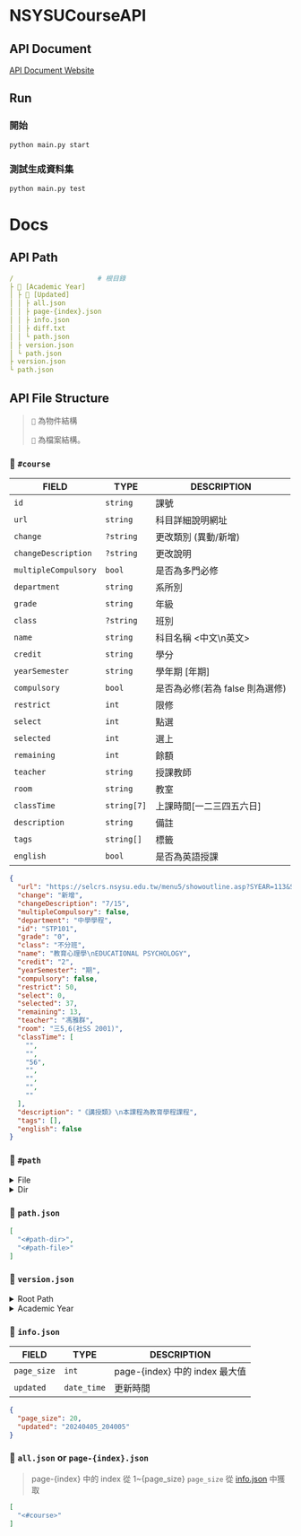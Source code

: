# NSYSUCourseAPI

## API Document

[API Document Website](https://nsysu-opendev.github.io/NSYSUCourseAPI/index.html)

## Run

### 開始

```sh
python main.py start
```

### 測試生成資料集

```sh
python main.py test
```

# Docs

<!-- 
│
├ 📂
└
 -->

## API Path

```yml
/                     # 根目錄
├ 📂 [Academic Year]
│ ├ 📂 [Updated]
│ │ ├ all.json
│ │ ├ page-{index}.json
│ │ ├ info.json
│ │ ├ diff.txt
│ │ └ path.json
│ ├ version.json
│ └ path.json
├ version.json
└ path.json
```

## API File Structure

> `📜` 為物件結構
>
> `📄` 為檔案結構。

### 📜 `#course`

| FIELD                | TYPE        | DESCRIPTION                     |
| -------------------- | ----------- | ------------------------------- |
| `id`                 | `string`    | 課號                            |
| `url`                | `string`    | 科目詳細說明網址                |
| `change`             | `?string`   | 更改類別 (異動/新增)            |
| `changeDescription`  | `?string`   | 更改說明                        |
| `multipleCompulsory` | `bool`      | 是否為多門必修                  |
| `department`         | `string`    | 系所別                          |
| `grade`              | `string`    | 年級                            |
| `class`              | `?string`   | 班別                            |
| `name`               | `string`    | 科目名稱 <中文\n英文>           |
| `credit`             | `string`    | 學分                            |
| `yearSemester`       | `string`    | 學年期 [年期]                   |
| `compulsory`         | `bool`      | 是否為必修(若為 false 則為選修) |
| `restrict`           | `int`       | 限修                            |
| `select`             | `int`       | 點選                            |
| `selected`           | `int`       | 選上                            |
| `remaining`          | `int`       | 餘額                            |
| `teacher`            | `string`    | 授課教師                        |
| `room`               | `string`    | 教室                            |
| `classTime`          | `string[7]` | 上課時間[一二三四五六日]        |
| `description`        | `string`    | 備註                            |
| `tags`               | `string[]`  | 標籤                            |
| `english`            | `bool`      | 是否為英語授課                  |

```json
{
  "url": "https://selcrs.nsysu.edu.tw/menu5/showoutline.asp?SYEAR=113&SEM=1&CrsDat=STP101&Crsname=教育心理學",
  "change": "新增",
  "changeDescription": "7/15",
  "multipleCompulsory": false,
  "department": "中學學程",
  "id": "STP101",
  "grade": "0",
  "class": "不分班",
  "name": "教育心理學\nEDUCATIONAL PSYCHOLOGY",
  "credit": "2",
  "yearSemester": "期",
  "compulsory": false,
  "restrict": 50,
  "select": 0,
  "selected": 37,
  "remaining": 13,
  "teacher": "馮雅群",
  "room": "三5,6(社SS 2001)",
  "classTime": [
    "",
    "",
    "56",
    "",
    "",
    "",
    ""
  ],
  "description": "《講授類》\n本課程為教育學程課程",
  "tags": [],
  "english": false
}
```

### 📜 `#path`

<details>
  <summary>File</summary>

  ```json
  {
    "name": "all.json",
    "path": "1122/20240208/all.json",
    "sha256": "f4592e5e23fa54ca89e10fa4528baeed3adc423a015e54a4f3b24a5520ca297c",
    "size": 2000,
    "static_url": "https://nsysu-opendev.github.io/NSYSUCourseAPI/1122/20240208/all.json",
    "type": "file",
  }
  ```

</details>

<details>
  <summary>Dir</summary>

```json
{
  "name": "20240208",
  "path": "1122/20240208",
  "static_url": "https://nsysu-opendev.github.io/NSYSUCourseAPI/1122/20240208",
  "type": "dir",
}
```

</details>

### 📄 `path.json`

```json
[
  "<#path-dir>",
  "<#path-file>"
]
```

### 📄 `version.json`

<details>
  <summary>Root Path</summary>

| FIELD     | TYPE             | DESCRIPTION                                                          |
| --------- | ---------------- | -------------------------------------------------------------------- |
| `latest`  | `string`         | 最新學年度(和路徑名相同)                                             |
| `history` | `dict[str, str]` | 歷史紀錄 `{ [學年度: str]: [中文標記: str] }` ({學年度}和路徑名相同) |

  ```json
  {
    "latest": "1123",
    "history": {
      "1123": "112暑期",
      "1122": "112下",
      "1121": "112上",
      "1113": "111暑期",
      "1112": "111下",
    }
  }
  ```

</details>

<details>
  <summary>Academic Year</summary>

| FIELD     | TYPE             | DESCRIPTION                                                   |
| --------- | ---------------- | ------------------------------------------------------------- |
| `latest`  | `string`         | 最新版本(和路徑名相同)                                        |
| `history` | `dict[str, str]` | 歷史紀錄 `{ [更新時間(與路徑名相同): str]: [ISO 8601: str] }` |

  ```json
  {
    "latest": "20240408_010805",
    "history": {
      "20240408_010805": "2024-04-08T01:08:05Z",
      "20240407_111005": "2024-04-07T11:10:05Z",
      "20240406_153005": "2024-04-06T15:30:05Z",
      "20240405_204005": "2024-04-05T20:40:05Z",
    }
  }
  ```

</details>

### 📄 `info.json`

| FIELD       | TYPE        | DESCRIPTION                    |
| ----------- | ----------- | ------------------------------ |
| `page_size` | `int`       | page-{index} 中的 index 最大值 |
| `updated`   | `date_time` | 更新時間                       |

```json
{
  "page_size": 20,
  "updated": "20240405_204005"
}
```

### 📄 `all.json` or `page-{index}.json`

> page-{index} 中的 index 從 1~{page_size}
> `page_size` 從 [info.json](#📄-infojson) 中獲取

```json
[
  "<#course>"
]
```
